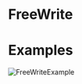 # FreeWrite
# Examples
![FreeWriteExample](https://user-images.githubusercontent.com/35928224/139535094-0952a597-f0ae-438c-b984-c87c4728c1b2.jpg)
